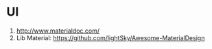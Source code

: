 # UI
1. http://www.materialdoc.com/
2. Lib Material: https://github.com/lightSky/Awesome-MaterialDesign
